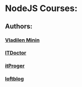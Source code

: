 # NodeJS Courses:

## Authors:

### [Vladilen Minin](https://github.com/AndriiKot/NodeJS__Courses__/tree/main/VladilenMinin)

### [ITDoctor](https://github.com/AndriiKot/NodeJS__Courses__/tree/main/ITDoctor)

### [itProger](https://github.com/AndriiKot/NodeJS__Courses__/tree/main/itProger)

### [loftblog](https://github.com/AndriiKot/NodeJS__Courses__/tree/main/loftblog)




